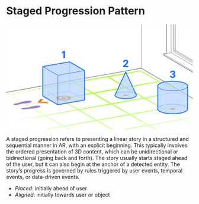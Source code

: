 # Staged Progression Pattern

<img src="images/StagedProgression.png">

A staged progression refers to presenting a linear story in a structured and sequential manner in AR, with an explicit beginning. This typically involves the ordered presentation of 3D content, which can be unidirectional or bidirectional (going back and forth). The story usually starts staged ahead of the user, but it can also begin at the anchor of a detected entity. The story’s progress is governed by rules triggered by user events, temporal events, or data-driven events.

* _Placed_: initially ahead of user
* _Aligned_: initially towards user or object
